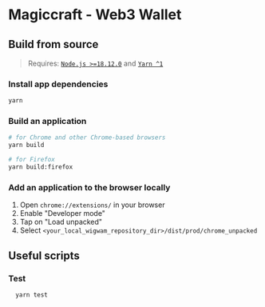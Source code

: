 # Magiccraft - Web3 Wallet

## Build from source

> Requires: [`Node.js >=18.12.0`](https://nodejs.org) and [`Yarn ^1`](https://yarnpkg.com)

### Install app dependencies

```bash
yarn
```

### Build an application

```bash
# for Chrome and other Chrome-based browsers
yarn build

# for Firefox
yarn build:firefox
```

### Add an application to the browser locally

1. Open `chrome://extensions/` in your browser
2. Enable "Developer mode"
3. Tap on "Load unpacked"
4. Select `<your_local_wigwam_repository_dir>/dist/prod/chrome_unpacked`

## Useful scripts

### Test

```bash
  yarn test
```
